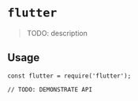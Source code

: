 # `flutter`

> TODO: description

## Usage

```
const flutter = require('flutter');

// TODO: DEMONSTRATE API
```
